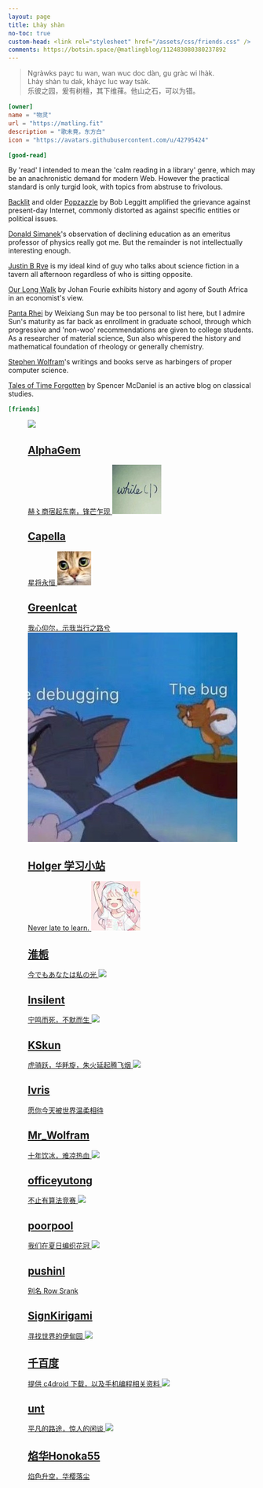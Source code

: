 ```yaml
---
layout: page
title: Lhày shàn
no-toc: true
custom-head: <link rel="stylesheet" href="/assets/css/friends.css" />
comments: https://botsin.space/@matlingblog/112483080380237892
---
```


> Ngràwks payc tu wan, wan wuc doc dàn, gu gràc wi lhàk.  
> Lhày shàn tu dak, khàyc luc way tsàk.  
> 乐彼之园，爰有树檀，其下维萚。他山之石，可以为错。


```toml
[owner]
name = "物灵"
url = "https://matling.fit"
description = "歌未竟，东方白"
icon = "https://avatars.githubusercontent.com/u/42795424"
```

```toml
[good-read]
```

By 'read' I intended to mean the 'calm reading in a library' genre, which may be an anachronistic demand for modern Web. However the practical standard is only turgid look, with topics from abstruse to frivolous.

[Backlit](https://backlit.neocities.org/) and older [Popzazzle](https://popzazzle.blogspot.com/) by Bob Leggitt amplified the grievance against present-day Internet, commonly distorted as against specific entities or political issues.

[Donald Simanek](https://dsimanek.vialattea.net/)'s observation of declining education as an emeritus professor of physics really got me. But the remainder is not intellectually interesting enough.

[Justin B Rye](http://jbr.me.uk) is my ideal kind of guy who talks about science fiction in a tavern all afternoon regardless of who is sitting opposite.

[Our Long Walk](https://www.ourlongwalk.com/) by Johan Fourie exhibits history and agony of South Africa in an economist's view.

[Panta Rhei](https://www.andrewsun.net/panta-rhei) by Weixiang Sun may be too personal to list here, but I admire Sun's maturity as far back as enrollment in graduate school, through which progressive and 'non-woo' recommendations are given to college students. As a researcher of material science, Sun also whispered the history and mathematical foundation of rheology or generally chemistry.

[Stephen Wolfram](https://writings.stephenwolfram.com/)'s writings and books serve as harbingers of proper computer science.

[Tales of Time Forgotten](https://talesoftimesforgotten.com/) by Spencer McDaniel is an active blog on classical studies.

```toml
[friends]
```

<dl class="ml-card-list">
<dt><!-- It is as easy as breath for you to find the empty element, right?
The list is sort by Tungdzih fang'onn, the General Chinese. --></dt>
<dd>
  <a class="ml-card-anchor" href="https://alphagem.github.io/">
    <img src="https://avatars.githubusercontent.com/u/34670422?v=4" />
	<h2>AlphaGem</h2>
    赫〻商宿起东南，锋芒乍现
  </a>
  <a class="ml-card-anchor" href="https://www.cnblogs.com/Capella/">
	<img src="/assets/img/friends/capella.png" />
	<h2>Capella</h2>
	星将永恒
  </a>
  <a class="ml-card-anchor" href="https://www.cnblogs.com/lfyzoi/">
	<img src="/assets/img/friends/greenlcat.png" />
	<h2>Greenlcat</h2>
    我心仰尔，示我当行之路兮
  </a>
  <a class="ml-card-anchor" href="https://holgerbest.top">
	<img src="/assets/img/friends/holger.png" />
	<h2>Holger 学习小站</h2>
	<span lang="en">Never late to learn.</span>
  </a>
  <a class="ml-card-anchor" href="https://www.cnblogs.com/Emotion-Blog/">
	<img src="/assets/img/friends/emotion.png" />
	<h2>淮栀</h2>
	<span lang="ja">今でもあなたは私の光</span>
  </a>
  <a class="ml-card-anchor" href="https://insilent.github.io/">
	<img src="https://avatars.githubusercontent.com/u/35595478?v=4" />
	<h2>Insilent</h2>
    宁鸣而死，不默而生
  </a>
  <a class="ml-card-anchor" href="https://ksmeow.moe/">
	<img src="https://avatars.githubusercontent.com/u/5047602?v=4" />
	<h2>KSkun</h2>
    虎骑跃，华眊旋，朱火延起腾飞烟
  </a>
  <a class="ml-card-anchor" href="https://lvris.com/">
	<img src="https://lvris.com/img/avatar_hu8b9dfb1b349093484538a018e53c1a27_7126_300x0_resize_box_3.png" />
	<h2>lvris</h2>
    愿你今天被世界温柔相待
  </a>
  <a class="ml-card-anchor" href="https://www.cnblogs.com/Mr-WolframsMgcBox">
	<h2>Mr_Wolfram</h2>
    十年饮冰，难凉热血
  </a>
  <a class="ml-card-anchor" href="https://yutong.site/">
	<img src="https://avatars.githubusercontent.com/u/9004058?v=4" />
	<h2>officeyutong</h2>
    不止有算法竞赛
  </a>
  <a class="ml-card-anchor" href="https://yxchen.net">
	<img src="https://yxchen.net/images/icons/logo.png" />
	<h2>poorpool</h2>
    我们在夏日编织花冠
  </a>
  <a class="ml-card-anchor" href="https://pushinl.github.io/">
	<img src="https://pushinl.github.io/assets/blogava.jpg" />
	<h2>pushinl</h2>
    别名 Row Srank
  </a>
  <a class="ml-card-anchor" href="https://krgm.moe">
  	<h2>SignKirigami</h2>
	寻找世界的伊甸园
  </a>
  <a class="ml-card-anchor" href="https://blog.qaiu.top">
  	<img src="https://blog.qaiu.top/logo" />
  	<h2>千百度</h2>
	提供 c4droid 下载，以及手机编程相关资料
  </a>
  <a class="ml-card-anchor" href="https://phesoca.com">
	<img src="https://phesoca.com/wp-content/uploads/avatar-theorie.png" />
	<h2>unt</h2>
    平凡的路途，惊人的闲谈
  </a>
  <a class="ml-card-anchor" href="https://honoka55.github.io/">
	<img src="https://avatars.githubusercontent.com/u/71088406?v=4" />
	<h2>焰华Honoka55</h2>
    焰色升空，华樱落尘
  </a>
</dd>
</dl>
